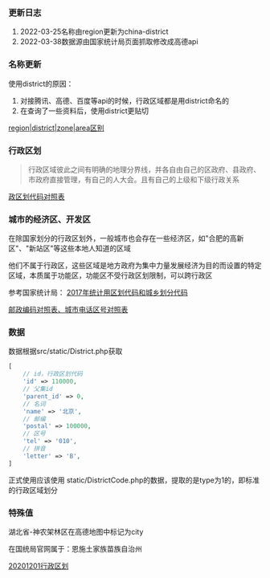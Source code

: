 ### 更新日志

1. 2022-03-25名称由region更新为china-district
2. 2022-03-38数据源由国家统计局页面抓取修改成高德api

### 名称更新

使用district的原因：

1. 对接腾讯、高德、百度等api的时候，行政区域都是用district命名的
2. 在查询了一些资料后，使用district更贴切

[region|district|zone|area区别](./description.md)

### 行政区划

> 行政区域彼此之间有明确的地理分界线，并各自由自己的区政府、县政府、市政府直接管理，有自己的人大会。且有自己的上级和下级行政关系

[政区划代码对照表](http://www.mca.gov.cn/article/sj/xzqh/2018/)

### 城市的经济区、开发区

在除国家划分的行政区划外，一般城市也会存在一些经济区，如"合肥的高新区"、"新站区"等这些本地人知道的区域

他们不属于行政区，这些区域是地方政府为集中力量发展经济为目的而设置的特定区域，本质属于功能区，功能区不受行政区划限制，可以跨行政区

参考国家统计局：
[2017年统计用区划代码和城乡划分代码](http://www.stats.gov.cn/tjsj/tjbz/tjyqhdmhcxhfdm/2017/index.html)

[邮政编码对照表、城市电话区号对照表](http://www.ip138.com/post/)

### 数据

数据根据src/static/District.php获取

```php
[
    // id，行政区划代码
    'id' => 110000,
    // 父集id
    'parent_id' => 0,
    // 名词
    'name' => '北京',
    // 邮编
    'postal' => 100000,
    // 区号
    'tel' => '010',
    // 拼音
    'letter' => 'B',
]

```

正式使用应该使用 static/DistrictCode.php的数据，提取的是type为1的，即标准的行政区域划分

### 特殊值

湖北省-神农架林区在高德地图中标记为city

在国统局官网属于：恩施土家族苗族自治州

[20201201行政区划](http://www.mca.gov.cn/article/sj/xzqh/2020/20201201.html)